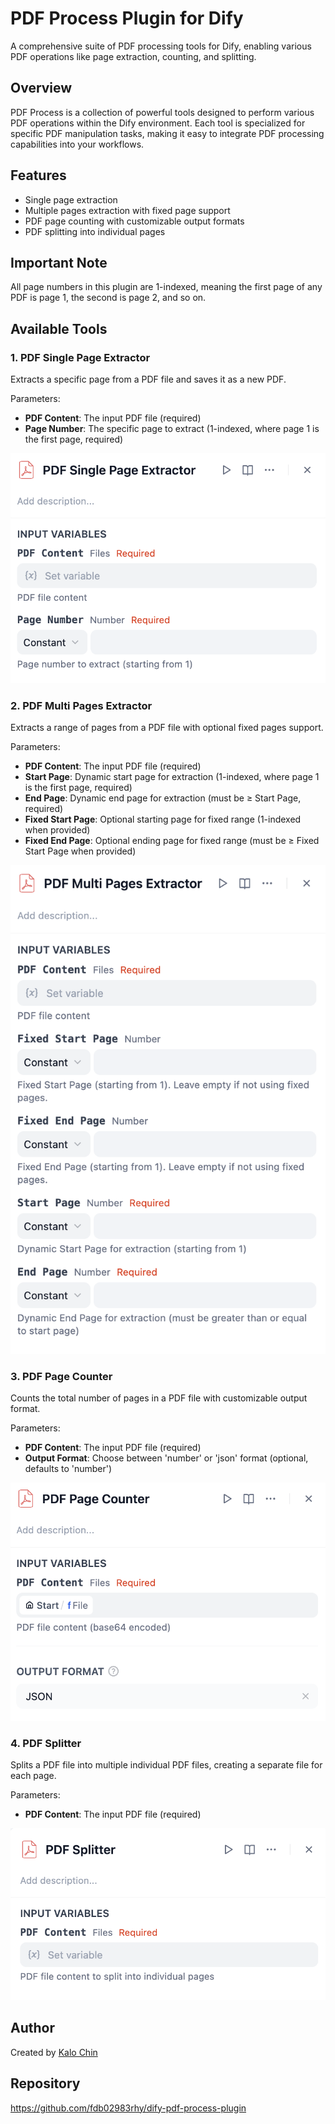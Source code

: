 # PDF Process Plugin for Dify

A comprehensive suite of PDF processing tools for Dify, enabling various PDF operations like page extraction, counting, and splitting.

## Overview

PDF Process is a collection of powerful tools designed to perform various PDF operations within the Dify environment. Each tool is specialized for specific PDF manipulation tasks, making it easy to integrate PDF processing capabilities into your workflows.

## Features

- Single page extraction
- Multiple pages extraction with fixed page support
- PDF page counting with customizable output formats
- PDF splitting into individual pages

## Important Note
All page numbers in this plugin are 1-indexed, meaning the first page of any PDF is page 1, the second is page 2, and so on.

## Available Tools

### 1. PDF Single Page Extractor
Extracts a specific page from a PDF file and saves it as a new PDF.

Parameters:
- **PDF Content**: The input PDF file (required)
- **Page Number**: The specific page to extract (1-indexed, where page 1 is the first page, required)

![PDF Single Page Extractor Interface](./_assets/pdf_single_page_extractor.png)

### 2. PDF Multi Pages Extractor
Extracts a range of pages from a PDF file with optional fixed pages support.

Parameters:
- **PDF Content**: The input PDF file (required)
- **Start Page**: Dynamic start page for extraction (1-indexed, where page 1 is the first page, required)
- **End Page**: Dynamic end page for extraction (must be ≥ Start Page, required)
- **Fixed Start Page**: Optional starting page for fixed range (1-indexed when provided)
- **Fixed End Page**: Optional ending page for fixed range (must be ≥ Fixed Start Page when provided)

![PDF Multi Pages Extractor Interface](./_assets/pdf_multi_pages_extractor.png)

### 3. PDF Page Counter
Counts the total number of pages in a PDF file with customizable output format.

Parameters:
- **PDF Content**: The input PDF file (required)
- **Output Format**: Choose between 'number' or 'json' format (optional, defaults to 'number')

![PDF Page Counter Interface](./_assets/pdf_page_counter.png)

### 4. PDF Splitter
Splits a PDF file into multiple individual PDF files, creating a separate file for each page.

Parameters:
- **PDF Content**: The input PDF file (required)

![PDF Splitter Interface](./_assets/pdf_splitter.png)

## Author
Created by [Kalo Chin](https://github.com/fdb02983rhy)

## Repository
https://github.com/fdb02983rhy/dify-pdf-process-plugin